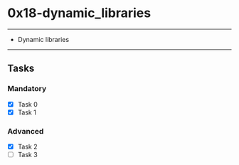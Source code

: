 # 0x18-dynamic_libraries

---
* Dynamic libraries
---

## Tasks
### Mandatory
- [x] Task 0
- [x] Task 1

### Advanced
- [x] Task 2
- [ ] Task 3
